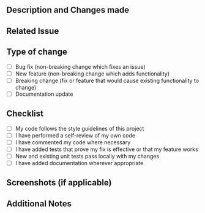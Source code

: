 ## Description and Changes made

<!-- Please include a summary of the changes and the related motivation -->

## Related Issue

<!-- If this PR addresses an issue, please link it here. Example: Closes #71 -->

## Type of change

- [ ] Bug fix (non-breaking change which fixes an issue)
- [ ] New feature (non-breaking change which adds functionality)
- [ ] Breaking change (fix or feature that would cause existing functionality to change)
- [ ] Documentation update

## Checklist

- [ ] My code follows the style guidelines of this project
- [ ] I have performed a self-review of my own code
- [ ] I have commented my code where necessary
- [ ] I have added tests that prove my fix is effective or that my feature works
- [ ] New and existing unit tests pass locally with my changes
- [ ] I have added documentation wherever appropriate

## Screenshots (if applicable)

<!-- Add screenshots to help explain your changes -->

## Additional Notes

<!-- Any other information reviewers should be aware of -->
